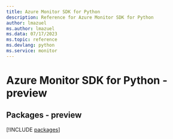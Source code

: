 ```yaml
---
title: Azure Monitor SDK for Python
description: Reference for Azure Monitor SDK for Python
author: lmazuel
ms.author: lmazuel
ms.data: 07/17/2023
ms.topic: reference
ms.devlang: python
ms.service: monitor
---
```

# Azure Monitor SDK for Python - preview
## Packages - preview
[!INCLUDE [packages](monitor-index.md)]